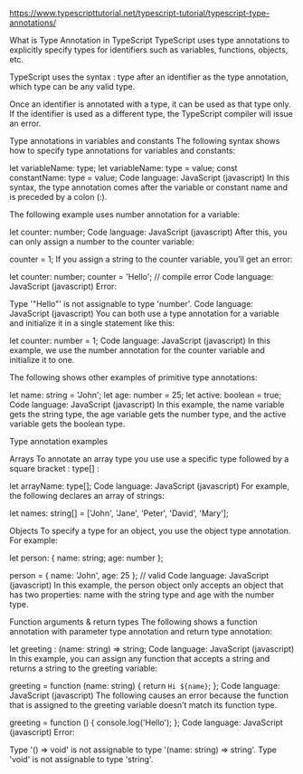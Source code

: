 https://www.typescripttutorial.net/typescript-tutorial/typescript-type-annotations/

What is Type Annotation in TypeScript
TypeScript uses type annotations to explicitly specify types for identifiers such as variables, functions, objects, etc.

TypeScript uses the syntax : type after an identifier as the type annotation, which type can be any valid type.

Once an identifier is annotated with a type, it can be used as that type only. If the identifier is used as a different type, the TypeScript compiler will issue an error.

Type annotations in variables and constants
The following syntax shows how to specify type annotations for variables and constants:

let variableName: type;
let variableName: type = value;
const constantName: type = value;
Code language: JavaScript (javascript)
In this syntax, the type annotation comes after the variable or constant name and is preceded by a colon (:).

The following example uses number annotation for a variable:

let counter: number;
Code language: JavaScript (javascript)
After this, you can only assign a number to the counter variable:

counter = 1;
If you assign a string to the counter variable, you’ll get an error:

let counter: number;
counter = 'Hello'; // compile error 
Code language: JavaScript (javascript)
Error:

Type '"Hello"' is not assignable to type 'number'.
Code language: JavaScript (javascript)
You can both use a type annotation for a variable and initialize it in a single statement like this:

let counter: number = 1;
Code language: JavaScript (javascript)
In this example, we use the number annotation for the counter variable and initialize it to one.

The following shows other examples of primitive type annotations:

let name: string = 'John';
let age: number = 25;
let active: boolean = true;
Code language: JavaScript (javascript)
In this example, the name variable gets the string type, the age variable gets the number type, and the active variable gets the boolean type.

Type annotation examples

Arrays
To annotate an array type you use use a specific type followed by a square bracket : type[] :

let arrayName: type[];
Code language: JavaScript (javascript)
For example, the following declares an array of strings:

let names: string[] = ['John', 'Jane', 'Peter', 'David', 'Mary'];

Objects
To specify a type for an object, you use the object type annotation. For example:

let person: {
   name: string;
   age: number
};

person = {
   name: 'John',
   age: 25
}; // valid
Code language: JavaScript (javascript)
In this example, the person object only accepts an object that has two properties: name with the string type and age with the number type.

Function arguments & return types
The following shows a function annotation with parameter type annotation and return type annotation:

let greeting : (name: string) => string;
Code language: JavaScript (javascript)
In this example, you can assign any function that accepts a string and returns a string to the greeting variable:

greeting = function (name: string) {
    return `Hi ${name}`;
};
Code language: JavaScript (javascript)
The following causes an error because the function that is assigned to the greeting variable doesn’t match its function type.

greeting = function () {
    console.log('Hello');
};
Code language: JavaScript (javascript)
Error:

Type '() => void' is not assignable to type '(name: string) => string'. Type 'void' is not assignable to type 'string'.